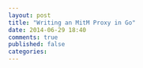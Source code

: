 ```yaml
---
layout: post
title: "Writing an MitM Proxy in Go"
date: 2014-06-29 18:40
comments: true
published: false
categories: 
---
```

